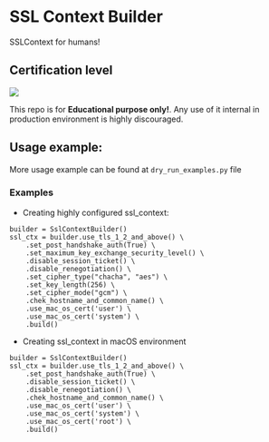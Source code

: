 # SSL Context Builder

SSLContext for humans!

## Certification level

![](https://img.shields.io/badge/Repository%20purpose-Education-brightgreen)

This repo is for **Educational purpose only!**. Any use of it internal in production environment
is highly discouraged.

## Usage example:
More usage example can be found at `dry_run_examples.py` file

### Examples
- Creating highly configured ssl_context:
```
builder = SslContextBuilder()
ssl_ctx = builder.use_tls_1_2_and_above() \
    .set_post_handshake_auth(True) \
    .set_maximum_key_exchange_security_level() \
    .disable_session_ticket() \
    .disable_renegotiation() \
    .set_cipher_type("chacha", "aes") \
    .set_key_length(256) \
    .set_cipher_mode("gcm") \
    .chek_hostname_and_common_name() \
    .use_mac_os_cert('user') \
    .use_mac_os_cert('system') \
    .build()
   ```
- Creating ssl_context in macOS environment

```
builder = SslContextBuilder()
ssl_ctx = builder.use_tls_1_2_and_above() \
    .set_post_handshake_auth(True) \
    .disable_session_ticket() \
    .disable_renegotiation() \
    .chek_hostname_and_common_name() \
    .use_mac_os_cert('user') \
    .use_mac_os_cert('system') \
    .use_mac_os_cert('root') \
    .build()
```